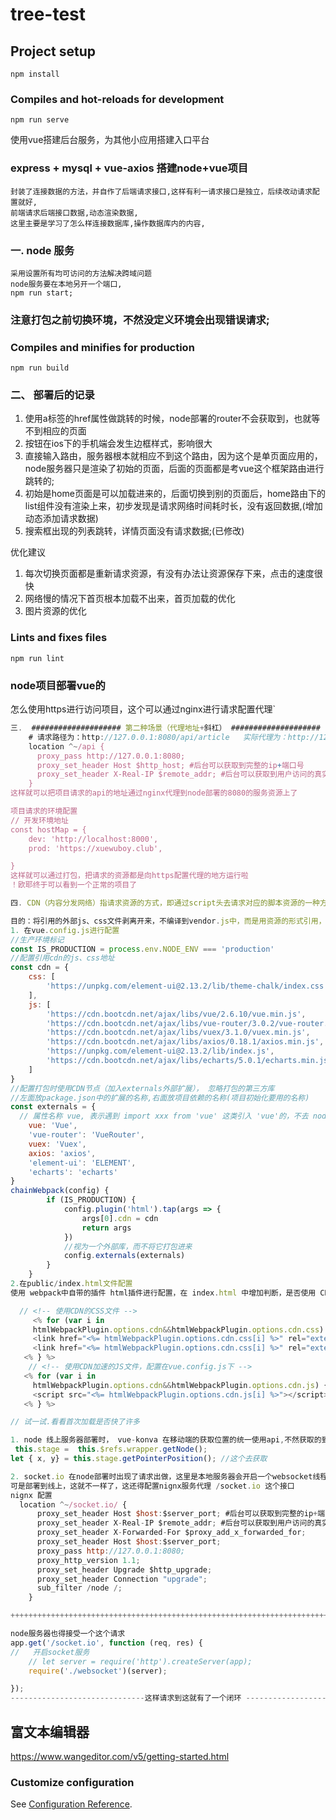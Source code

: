 # tree-test

## Project setup
```
npm install
```

### Compiles and hot-reloads for development
```
npm run serve
```
使用vue搭建后台服务，为其他小应用搭建入口平台

### express + mysql + vue-axios 搭建node+vue项目
```
封装了连接数据的方法，并自作了后端请求接口,这样有利一请求接口是独立，后续改动请求配置就好,
前端请求后端接口数据,动态渲染数据,
这里主要是学习了怎么样连接数据库,操作数据库内的内容,
```

### 一. node 服务
```
采用设置所有均可访问的方法解决跨域问题
node服务要在本地另开一个端口,
npm run start;
```
### 注意打包之前切换环境，不然没定义环境会出现错误请求;

### Compiles and minifies for production
```
npm run build
```
### 二、 部署后的记录
1. 使用a标签的href属性做跳转的时候，node部署的router不会获取到，也就等不到相应的页面
2. 按钮在ios下的手机端会发生边框样式，影响很大
3. 直接输入路由，服务器根本就相应不到这个路由，因为这个是单页面应用的，node服务器只是渲染了初始的页面，后面的页面都是考vue这个框架路由进行跳转的;
4. 初始是home页面是可以加载进来的，后面切换到别的页面后，home路由下的list组件没有渲染上来，初步发现是请求网络时间耗时长，没有返回数据,(增加动态添加请求数据)
5. 搜索框出现的列表跳转，详情页面没有请求数据;(已修改)

优化建议
1. 每次切换页面都是重新请求资源，有没有办法让资源保存下来，点击的速度很快
2. 网络慢的情况下首页根本加载不出来，首页加载的优化
3. 图片资源的优化
### Lints and fixes files
```
npm run lint
```

### node项目部署vue的
怎么使用https进行访问项目，这个可以通过nginx进行请求配置代理`
```javascript
三.  #################### 第二种场景（代理地址+斜杠） ####################
    # 请求路径为：http://127.0.0.1:8080/api/article   实际代理为：http://127.0.0.1:8000/api/article
    location ^~/api {
      proxy_pass http://127.0.0.1:8080;
      proxy_set_header Host $http_host; #后台可以获取到完整的ip+端口号
      proxy_set_header X-Real-IP $remote_addr; #后台可以获取到用户访问的真实ip地址
    }
这样就可以把项目请求的api的地址通过nginx代理到node部署的8080的服务资源上了

项目请求的环境配置
// 开发环境地址
const hostMap = {
	dev: 'http://localhost:8000',
	prod: 'https://xuewuboy.club',

}
这样就可以通过打包，把请求的资源都是向https配置代理的地方运行啦
！欧耶终于可以看到一个正常的项目了

```
```javascript
四. CDN（内容分发网络）指请求资源的方式，即通过script头去请求对应的脚本资源的一种方式，项目里配置之后不需要通过npm包管理工具去下载配置的包。

目的：将引用的外部js、css文件剥离开来，不编译到vendor.js中，而是用资源的形式引用，这样浏览器可以使用多个线程异步将vendor.js、外部的js等加载下来，达到加速首页展示效果。
1. 在vue.config.js进行配置
//生产环境标记
const IS_PRODUCTION = process.env.NODE_ENV === 'production'
//配置引用cdn的js、css地址
const cdn = {
    css: [
        'https://unpkg.com/element-ui@2.13.2/lib/theme-chalk/index.css'
    ],
    js: [
        'https://cdn.bootcdn.net/ajax/libs/vue/2.6.10/vue.min.js',
        'https://cdn.bootcdn.net/ajax/libs/vue-router/3.0.2/vue-router.min.js',
        'https://cdn.bootcdn.net/ajax/libs/vuex/3.1.0/vuex.min.js',
        'https://cdn.bootcdn.net/ajax/libs/axios/0.18.1/axios.min.js',
        'https://unpkg.com/element-ui@2.13.2/lib/index.js',
        'https://cdn.bootcdn.net/ajax/libs/echarts/5.0.1/echarts.min.js'
    ]
}
//配置打包时使用CDN节点（加入externals外部扩展）， 忽略打包的第三方库
//左面放package.json中的扩展的名称,右面放项目依赖的名称(项目初始化要用的名称)
const externals = {
  // 属性名称 vue, 表示遇到 import xxx from 'vue' 这类引入 'vue'的，不去 node_modules 中找，而是去找全局变量 Vue（其他的为VueRouter、Vuex、axios、ELEMENT、echarts，注意全局变量是一个确定的值，不能修改为其他值，修改为其他大小写或者其他值会报错，若有异议可留言）
    vue: 'Vue',
    'vue-router': 'VueRouter',
    vuex: 'Vuex',
    axios: 'axios',
    'element-ui': 'ELEMENT',
    'echarts': 'echarts'
}
chainWebpack(config) {
        if (IS_PRODUCTION) {
            config.plugin('html').tap(args => {
                args[0].cdn = cdn
                return args
            })
            //视为一个外部库，而不将它打包进来
            config.externals(externals)
        }
    }      
2.在public/index.html文件配置
使用 webpack中自带的插件 html插件进行配置，在 index.html 中增加判断，是否使用 CDN， htmlWebpackPlugin.options 使用的是vue.config中的config.plugin('html')的插件属性。

  // <!-- 使用CDN的CSS文件 -->
     <% for (var i in
     htmlWebpackPlugin.options.cdn&&htmlWebpackPlugin.options.cdn.css) { %>
     <link href="<%= htmlWebpackPlugin.options.cdn.css[i] %>" rel="external nofollow"  rel="external nofollow"  rel="preload" as="style" />
     <link href="<%= htmlWebpackPlugin.options.cdn.css[i] %>" rel="external nofollow"  rel="external nofollow"  rel="stylesheet" />
   <% } %>
    // <!-- 使用CDN加速的JS文件，配置在vue.config.js下 -->
   <% for (var i in
     htmlWebpackPlugin.options.cdn&&htmlWebpackPlugin.options.cdn.js) { %>
     <script src="<%= htmlWebpackPlugin.options.cdn.js[i] %>"></script>
   <% } %>

// 试一试.看看首次加载是否快了许多
```
```javascript
1. node 线上服务器部署时， vue-konva 在移动端的获取位置的统一使用api,不然获取的到pc端de
 this.stage =  this.$refs.wrapper.getNode();
let { x, y} = this.stage.getPointerPosition(); //这个去获取

2. socket.io 在node部署时出现了请求出做，这里是本地服务器会开启一个websocket线程，使得本地node服务和本地项目链接在了一起
可是部署到线上，这就不一样了，这还得配置nignx服务代理 /socket.io 这个接口
nignx 配置
  location ^~/socket.io/ {
      proxy_set_header Host $host:$server_port; #后台可以获取到完整的ip+端口号
      proxy_set_header X-Real-IP $remote_addr; #后台可以获取到用户访问的真实ip地址
      proxy_set_header X-Forwarded-For $proxy_add_x_forwarded_for;
      proxy_set_header Host $host:$server_port;
      proxy_pass http://127.0.0.1:8080;
      proxy_http_version 1.1;
      proxy_set_header Upgrade $http_upgrade;
      proxy_set_header Connection "upgrade";
      sub_filter /node /;
    }

++++++++++++++++++++++++++++++++++++++++++++++++++++++++++++++++++++++++++++++++++++++++

node服务器也得接受一个这个请求
app.get('/socket.io', function (req, res) {
//   开启socket服务
    // let server = require('http').createServer(app);
    require('./websocket')(server);

});
------------------------------这样请求到这就有了一个闭环 ----------------------------------

```

## 富文本编辑器
https://www.wangeditor.com/v5/getting-started.html

### Customize configuration
See [Configuration Reference](https://cli.vuejs.org/config/).

